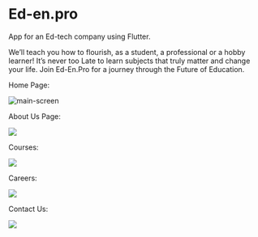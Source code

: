 # Ed-en.pro
App for an Ed-tech company using Flutter.

We’ll teach you how to flourish, as a student, a professional or a hobby learner! It’s never too Late to learn subjects that truly matter and change your life. Join Ed-En.Pro for a journey through the Future of Education.



Home Page:

![main-screen](https://github.com/sujithup/Ed-en.pro/blob/main/assets/Mainscreen.gif)

About Us Page:

![](https://github.com/sujithup/Ed-en.pro/blob/main/assets/About.gif)

Courses:

![](https://github.com/sujithup/Ed-en.pro/blob/main/assets/Courses.gif)

Careers:

![](https://github.com/sujithup/Ed-en.pro/blob/main/assets/Careers.gif)

Contact Us:

![](https://github.com/sujithup/Ed-en.pro/blob/main/assets/Contact.gif)
